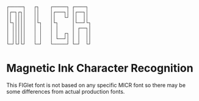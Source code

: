 ```
┌─────┐   ┌┐    ┌─────┐ ┌────┐
│┌─┐┌┐│   ││    │┌───┐│ │┌──┐│
││ ││││   ││    ││   └┘ ││  ││
│└┐││││   │└┐   │└┐     │└──┘└┐
│ │││││   │ │   │ │     │ ┌──┐│
│ │││││   │ │   │ │  ┌┐ │ │  ││
│ │││││   │ │   │ └──┘│ │ │  ││
└─┘└┘└┘   └─┘   └─────┘ └─┘  └┘
```

# Magnetic Ink Character Recognition

This FIGlet font is not based on any specific MICR font so there may be some differences from actual production fonts.
